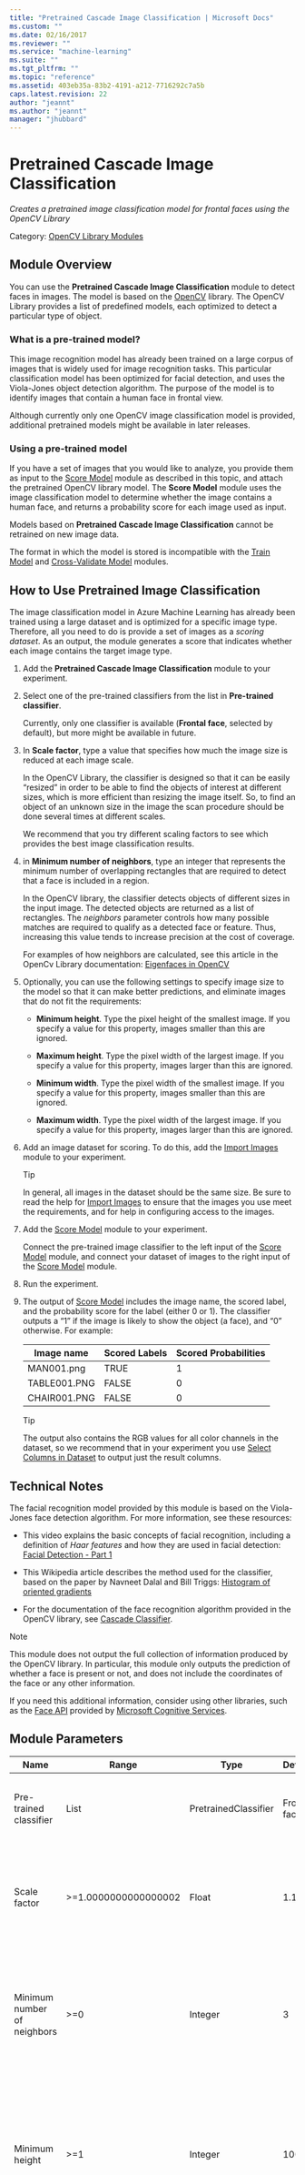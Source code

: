 ```yaml
---
title: "Pretrained Cascade Image Classification | Microsoft Docs"
ms.custom: ""
ms.date: 02/16/2017
ms.reviewer: ""
ms.service: "machine-learning"
ms.suite: ""
ms.tgt_pltfrm: ""
ms.topic: "reference"
ms.assetid: 403eb35a-83b2-4191-a212-7716292c7a5b
caps.latest.revision: 22
author: "jeannt"
ms.author: "jeannt"
manager: "jhubbard"
---
```

# Pretrained Cascade Image Classification
*Creates a pretrained image classification model for frontal faces using the OpenCV Library*  
  
 Category: [OpenCV Library Modules](opencv-library-modules.md)  
  
##  <a name="Remarks"></a> Module Overview  
 You can use the **Pretrained Cascade Image Classification** module to detect faces in images. The model is based on the [OpenCV](http://opencv.org/) library. The OpenCV Library provides a list of predefined models, each optimized to detect a particular type of object.    
 
 ### What is a pre-trained model?
 
 This image recognition model has already been trained on a large corpus of images that is widely used for image recognition tasks. This particular classification model has been optimized for facial detection, and uses the Viola-Jones object detection algorithm. The purpose of the model is to identify images that contain a human face in frontal view.  

 Although currently only one OpenCV image classification model is provided, additional pretrained models might be available in later releases.    

### Using a pre-trained model
    
 If you have a set of images that you would like to analyze, you provide them as input to the [Score Model](score-model.md) module as described in this topic, and attach the pretrained OpenCV library model. The **Score Model** module uses the image classification model to determine whether the image contains a human face, and returns a probability score for each image used as input.
 
Models based on **Pretrained Cascade Image Classification** cannot be retrained on new image data.   

The format in which the model is stored is incompatible with the [Train Model](train-model.md) and [Cross-Validate Model](cross-validate-model.md) modules.   
  
## How to Use Pretrained Image Classification  

 The image classification model in Azure Machine Learning has already been trained using a large dataset and is optimized for a specific image type. Therefore, all you need to do is provide a set of images as a *scoring dataset*. As an output, the module generates a score that indicates whether each image contains the target image type.  
  
1.  Add the **Pretrained Cascade Image Classification** module to your experiment.  
  
2.  Select one of the pre-trained classifiers from the list in **Pre-trained classifier**.  
  
     Currently, only one classifier is available (**Frontal face**, selected by default), but more might be available in future.  
  
3.  In **Scale factor**, type a value that specifies how much the image size is reduced at each image scale.  
  
     In the OpenCV Library, the classifier is designed so that it can be easily “resized” in order to be able to find the objects of interest at different sizes, which is more efficient than resizing the image itself. So, to find an object of an unknown size in the image the scan procedure should be done several times at different scales.  
  
     We recommend that you try different scaling factors to see which provides the best image classification results.  
  
4.  in **Minimum number of neighbors**, type an integer that represents the minimum number of overlapping rectangles that are required to detect that a face is included in a region.  
  
     In the OpenCV library, the classifier detects objects of different sizes in the input image. The detected objects are returned as a list of rectangles. The *neighbors* parameter controls how many possible matches are required to qualify as a detected face or feature. Thus, increasing this value tends to increase precision at the cost of coverage.  
  
     For examples of how neighbors are calculated, see this article in the OpenCv Library documentation: [Eigenfaces in OpenCV](http://docs.opencv.org/modules/contrib/doc/facerec/facerec_tutorial.html?highlight=neighbor)  
  
5.  Optionally, you can use the following settings to specify image size to the model so that it can make better predictions, and eliminate images that do not fit the requirements:  
  
    -   **Minimum height**. Type the pixel height of the smallest image. If you specify a value for this property, images smaller than this are ignored.  
  
    -   **Maximum height**. Type the pixel width of the largest image. If you specify a value for this property, images larger than this are ignored.  
  
    -   **Minimum width**. Type the pixel width of the smallest image. If you specify a value for this property, images smaller than this are ignored.  
  
    -   **Maximum width**. Type the pixel width of the largest image. If you specify a value for this property, images larger than this are ignored.  
  
6.  Add an image dataset for scoring. To do this, add the [Import Images](import-images.md) module to your experiment.  
  
    > [!TIP]
    >  In general, all images in the dataset should be the same size. Be sure to read the help for [Import Images](import-images.md) to ensure that the images you use meet the requirements, and for help in configuring access to the images.  
  
7.  Add the [Score Model](score-model.md) module to your experiment.  
  
     Connect the pre-trained image classifier to the left input of the [Score Model](score-model.md) module, and connect your dataset of images to the right input of  the [Score Model](score-model.md) module.  
  
8.  Run the experiment.  
  
9. The output of [Score Model](score-model.md) includes the image name, the scored label, and the probability score for the label (either 0 or 1). The classifier outputs a “1” if the image is likely to show the object (a face), and “0” otherwise. For example:  
  
    |Image name|Scored Labels|Scored Probabilities|  
    |----------------|-------------------|--------------------------|  
    |MAN001.png|TRUE|1|  
    |TABLE001.PNG|FALSE|0|  
    |CHAIR001.PNG|FALSE|0|  
  
    > [!TIP]
    >  The output also contains the RGB values for all color channels in the dataset, so we recommend that in your experiment you use [Select Columns in Dataset](select-columns-in-dataset.md) to output just the result columns.  
  
## Technical Notes  
 The facial recognition model provided by this module is based on the Viola-Jones face detection algorithm. For more information, see these resources:  
  
-   This video explains the basic concepts of facial recognition, including a definition of *Haar features* and how they are used in facial detection: [Facial Detection - Part 1](https://youtu.be/sWTvK72-SPU)  
  
-   This Wikipedia article describes the method used for the classifier, based on the paper by Navneet Dalal and Bill Triggs: [Histogram of oriented gradients](https://en.wikipedia.org/wiki/Histogram_of_oriented_gradients)  
  
-   For the documentation of the face recognition algorithm provided in the OpenCV library, see [Cascade Classifier](http://docs.opencv.org/modules/objdetect/doc/cascade_classification.html?highlight=detectmultiscale).  
  
> [!NOTE]
>  This module does not output the full collection of information produced by the OpenCV library. In particular, this module only outputs the prediction of whether a face is present or not, and does not include the coordinates of the face or any other information.  
>   
>  If you need this additional information, consider using other libraries, such as the [Face API](https://www.microsoft.com/cognitive-services/en-us/face-api) provided by [Microsoft Cognitive Services](https://www.microsoft.com/cognitive-services).  
  
##  <a name="parameters"></a> Module Parameters  
  
|Name|Range|Type|Default|Description|  
|----------|-----------|----------|-------------|-----------------|  
|Pre-trained classifier|List|PretrainedClassifier|Frontal face|Pretrained classifier from standard OpenCV distribution.|  
|Scale factor|>=1.0000000000000002|Float|1.1|Parameter that specifies how much the image size is reduced at each image scale.|  
|Minimum number of neighbors|>=0|Integer|3|Parameter that specifies how many neighbors each candidate rectangle should have to retain it.|  
|Minimum height|>=1|Integer|100|Minimum possible object height (in pixels). Objects smaller than this are ignored.<br /><br /> The parameter is optional.|  
|Minimum width|>=1|Integer|100|Minimum possible object width (in pixels). Objects smaller than this are ignored.<br /><br /> The parameter is optional.|  
|Maximum height|>=1|Integer|200|Maximum possible object height (in pixels). Objects larger than this are ignored.<br /><br /> The parameter is optional.|  
|Maximum width|>=1|Integer|200|Maximum possible object width (in pixels). Objects larger than this are ignored.<br /><br /> The parameter is optional.|  
  
##  <a name="Outputs"></a> Output  
  
|Name|Type|Description|  
|----------|----------|-----------------|  
|Trained model|[ILearner interface](ilearner-interface.md)|Trained binary classification model|  
  
##  <a name="exceptions"></a> Exceptions  
 For a list of all error messages, see [Module Error Codes](machine-learning-module-error-codes.md).  
  
|Exception|Description|  
|---------------|-----------------|  
|[Error 0005](errors/error-0005.md)|Exception occurs if parameter is less than a specific value.|  
  
## See Also  
 [Import Images](import-images.md)   
 [Pretrained Cascade Image Classification](pretrained-cascade-image-classification.md)